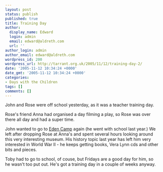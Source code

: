 ```yaml
---
layout: post
status: publish
published: true
title: Training Day
author:
  display_name: Edward
  login: admin
  email: edward@aldreth.com
  url: ''
author_login: admin
author_email: edward@aldreth.com
wordpress_id: 200
wordpress_url: http://tarrant.org.uk/2005/11/12/training-day-2/
date: '2005-11-12 10:34:24 +0000'
date_gmt: '2005-11-12 10:34:24 +0000'
categories:
- Days with the Children
tags: []
comments: []
---
```

<p>John and Rose were off school yesterday, as it was a teacher training day.</p>
<p>Rose's friend Anna had organised a day filming a play, so Rose was over there all day and had a super time.</p>
<p>John wanted to go to <a href="http://www.edencamp.co.uk/">Eden Camp</a> again (he went with school last year.)  We left after dropping Rose at Anna's and spent several hours looking around this very interesting museum.  His history topic last year has left him very interested in World War II - he keeps getting books, Vera Lynn cds and other bits and pieces.</p>
<p>Toby had to go to school, of couse, but Fridays are a good day for him, so he wasn't too put out.  He's got a training day in a couple of weeks anyway.</p>
